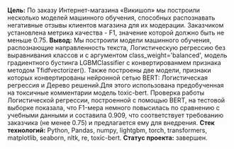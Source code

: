 ﻿
**Цель:** По заказу Интернет-магазина «Викишоп» мы построили несколько моделей машинного обучения, способных распознавать негативные отзывы клиентов магазина для их модерации. Заказчиком установлена метрика качества - F1, значение которой должно быть не меньше 0.75.
**Вывод:** Мы построили модели машинного обучения, распознающие направленность текста, Логистическую регрессию без выравнивания классов и с аргументом class_weight='balanced', модель градиентного бустинга LGBMClassifier с конвертированмем признака методом Tfidfvectorizer(). Также построены две модели, признаки которых конвертированы нейронной сетью BERT: Логистическая регрессия и Дерево решений.Для этого использована предобученная на токсичные комментарии модель toxic-bert. Проверка работы Логистической регрессии, построенной с помощью BERT, на тестовой выборке показала, что F1-мера немного повысилась по сравнению с учебными данными и составила 0.909, что соответствует требованию заказчика (не менее 0.75) и предлагается ему для внедрения.
**Стек технологий:** Python, Pandas, numpy, lightgbm,  torch, transformers,  matplotlib, seaborn, nltk, re, toxic-bert.
**Статус проекта:** завершен.
 
 
 
